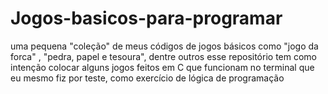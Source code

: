 # Jogos-basicos-para-programar
uma pequena "coleção" de meus códigos de jogos básicos como "jogo da forca" , "pedra, papel e tesoura", dentre outros
esse repositório tem como intenção colocar alguns jogos feitos em C que funcionam no terminal que eu mesmo fiz por teste, como exercício de lógica de programação
